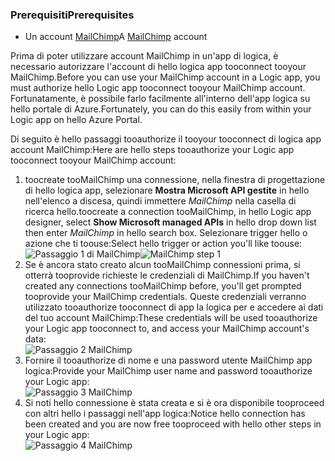 ### <a name="prerequisites"></a><span data-ttu-id="8eba7-101">Prerequisiti</span><span class="sxs-lookup"><span data-stu-id="8eba7-101">Prerequisites</span></span>
* <span data-ttu-id="8eba7-102">Un account [MailChimp](https://www.MailChimp.com/)</span><span class="sxs-lookup"><span data-stu-id="8eba7-102">A [MailChimp](https://www.MailChimp.com/) account</span></span> 

<span data-ttu-id="8eba7-103">Prima di poter utilizzare account MailChimp in un'app di logica, è necessario autorizzare l'account di hello logica app tooconnect tooyour MailChimp.</span><span class="sxs-lookup"><span data-stu-id="8eba7-103">Before you can use your MailChimp account in a Logic app, you must authorize hello Logic app tooconnect tooyour MailChimp account.</span></span> <span data-ttu-id="8eba7-104">Fortunatamente, è possibile farlo facilmente all'interno dell'app logica su hello portale di Azure.</span><span class="sxs-lookup"><span data-stu-id="8eba7-104">Fortunately, you can do this easily from within your Logic app on hello Azure Portal.</span></span> 

<span data-ttu-id="8eba7-105">Di seguito è hello passaggi tooauthorize il tooyour tooconnect di logica app account MailChimp:</span><span class="sxs-lookup"><span data-stu-id="8eba7-105">Here are hello steps tooauthorize your Logic app tooconnect tooyour MailChimp account:</span></span>

1. <span data-ttu-id="8eba7-106">toocreate tooMailChimp una connessione, nella finestra di progettazione di hello logica app, selezionare **Mostra Microsoft API gestite** in hello nell'elenco a discesa, quindi immettere *MailChimp* nella casella di ricerca hello.</span><span class="sxs-lookup"><span data-stu-id="8eba7-106">toocreate a connection tooMailChimp, in hello Logic app designer, select **Show Microsoft managed APIs** in hello drop down list then enter *MailChimp* in hello search box.</span></span> <span data-ttu-id="8eba7-107">Selezionare trigger hello o azione che ti toouse:</span><span class="sxs-lookup"><span data-stu-id="8eba7-107">Select hello trigger or action you'll like toouse:</span></span>  
   <span data-ttu-id="8eba7-108">![Passaggio 1 di MailChimp](./media/connectors-create-api-mailchimp/mailchimp-1.png)</span><span class="sxs-lookup"><span data-stu-id="8eba7-108">![MailChimp step 1](./media/connectors-create-api-mailchimp/mailchimp-1.png)</span></span>
2. <span data-ttu-id="8eba7-109">Se è ancora stato creato alcun tooMailChimp connessioni prima, si otterrà tooprovide richieste le credenziali di MailChimp.</span><span class="sxs-lookup"><span data-stu-id="8eba7-109">If you haven't created any connections tooMailChimp before, you'll get prompted tooprovide your MailChimp credentials.</span></span> <span data-ttu-id="8eba7-110">Queste credenziali verranno utilizzato tooauthorize tooconnect di app la logica per e accedere ai dati del tuo account MailChimp:</span><span class="sxs-lookup"><span data-stu-id="8eba7-110">These credentials will be used tooauthorize your Logic app tooconnect to, and access your MailChimp account's data:</span></span>  
   ![Passaggio 2 MailChimp](./media/connectors-create-api-mailchimp/mailchimp-2.png)
3. <span data-ttu-id="8eba7-112">Fornire il tooauthorize di nome e una password utente MailChimp app logica:</span><span class="sxs-lookup"><span data-stu-id="8eba7-112">Provide your MailChimp user name and password tooauthorize your Logic app:</span></span>  
   ![Passaggio 3 MailChimp](./media/connectors-create-api-mailchimp/mailchimp-3.png)   
4. <span data-ttu-id="8eba7-114">Si noti hello connessione è stata creata e si è ora disponibile tooproceed con altri hello i passaggi nell'app logica:</span><span class="sxs-lookup"><span data-stu-id="8eba7-114">Notice hello connection has been created and you are now free tooproceed with hello other steps in your Logic app:</span></span>  
   ![Passaggio 4 MailChimp](./media/connectors-create-api-mailchimp/mailchimp-4.png)

